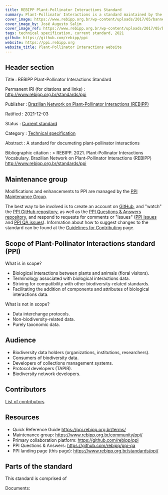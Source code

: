 ```yaml
---
title: REBIPP Plant-Pollinator Interactions Standard
summary: Plant-Pollinator Interactions is a standard maintained by the [REBIPP maintenance group](../../community/ppi). It includes a glossary of terms intended to **facilitate the sharing of information about biological interactions**, especially plant-pollinator interactions, by providing identifiers, labels, and definitions. PPI is based on [Darwin Core](https://www.tdwg.org/dwc).
cover_image: https://www.rebipp.org.br/wp-content/uploads/2017/05/banner_small.jpg
cover_image_by: José Augusto Salim
cover_image_ref: https://www.rebipp.org.br/wp-content/uploads/2017/05/banner_small.jpg
tags: technical specification, current standard, 2021
github: https://github.com/rebipp/ppi
website: https://ppi.rebipp.org
website_title: Plant-Pollinator Interactions website
---
```


## Header section

Title
: REBIPP Plant-Pollinator Interactions Standard

Permanent IRI (for citations and links)
: <http://www.rebipp.org.br/standards/ppi>

Publisher
: [Brazilian Network on Plant-Pollinator Interactions (REBIPP)](https://www.rebipp.org.br/)

Ratified
: 2021-12-03

Status
: [Current standard](https://www.rebipp.org.br/standards/status-and-categories/)

Category
: [Technical specification](https://www.rebipp.org.br/standards/status-and-categories/#categories%20of%20tdwg%20standards_1)

Abstract
: A standard for documeting plant-pollinator interactions

Bibliographic citation
: > REBIPP. 2021. Plant-Pollinator Interactions Vocabulary. Brazilian Network on Plant-Pollinator Interactions (REBIPP) http://www.rebipp.org.br/standards/ppi

## Maintenance group

Modifications and enhancements to PPI are managed by the [PPI Maintenance Group](../../community/ppi).

The best way to be involved is to create an account on [GitHub](https://github.com), and "watch" the [PPI GitHub repository](https://github.com/rebipp/ppi), as well as the [PPI Questions & Answers repository](https://github.com/rebipp/ppi-qa), and respond to requests for comments or "issues" ([PPI issues](https://github.com/rebipp/ppi/issues) and [PPI QA issues](https://github.com/rebipp/ppi-qa/issues/)). Information about how to suggest changes to the standard can be found at the [Guidelines for Contributing](https://github.com/rebipp/ppi/blob/master/.github/CONTRIBUTING.md) page.

## Scope of Plant-Pollinator Interactions standard (PPI)

What is in scope?

- Biological interactions between plants and animals (floral visitors).
- Terminology associated with biological interactions data.
- Striving for compatibility with other biodiversity-related standards.
- Facilitating the addition of components and attributes of biological interactions data.

What is not in scope?

- Data interchange protocols.
- Non-biodiversity-related data.
- Purely taxonomic data.

## Audience

- Biodiversity data holders (organizations, institutions, researchers).
- Consumers of biodiversity data.
- Developers of collections management systems.
- Protocol developers (TAPIR).
- Biodiversity network developers.

## Contributors

[List of contributors](https://github.com/rebipp/ppi/contributors)

## Resources

- Quick Reference Guide <https://ppi.rebipp.org.br/terms/>
- Maintenance group: <https://www.rebipp.org.br/community/ppi/>
- Primary collaboration platform: <https://github.com/rebipp/ppi>
- PPI Questions & Answers: <https://github.com/rebipp/ppi-qa>
- PPI landing page (this page): <https://www.rebipp.org.br/standards/ppi/>

## Parts of the standard

This standard is comprised of 

Documents:

